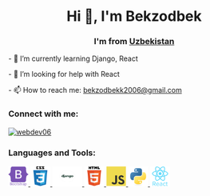  <h1 align="center">Hi 👋, I'm Bekzodbek</h1>
<h3 align="center">I'm from <a
        href="https://www.google.com/url?sa=t&source=web&rct=j&url=https://en.m.wikipedia.org/wiki/Uzbekistan&ved=2ahUKEwixyKi6nor4AhVHgosKHd6cBCkQFnoECA8QAQ&usg=AOvVaw3t3GDa5eCuBEE2trNATVb5">Uzbekistan</a>
</h3>
<p>- 🌱 I’m currently learning Django, React</p>
<p>- 🤔 I’m looking for help with React</p>
<p>- 📫 How to reach me: <a href="mailto:bekzodbekk2006@gmail.com">bekzodbekk2006@gmail.com</a></p>

<h3 align="left">Connect with me:</h3>
<p align="left">
    <a href="https://twitter.com/webdev06" target="blank"><img align="center"
            src="https://raw.githubusercontent.com/rahuldkjain/github-profile-readme-generator/master/src/images/icons/Social/twitter.svg"
            alt="webdev06" height="30" width="40" /></a>


</p>

<h3 align="left">Languages and Tools:</h3>
<p align="left"> <a href="https://getbootstrap.com" target="_blank" rel="noreferrer"> <img
            src="https://raw.githubusercontent.com/devicons/devicon/master/icons/bootstrap/bootstrap-plain-wordmark.svg"
            alt="bootstrap" width="40" height="40" /> </a> <a href="https://www.w3schools.com/css/" target="_blank"
        rel="noreferrer"> <img
            src="https://raw.githubusercontent.com/devicons/devicon/master/icons/css3/css3-original-wordmark.svg"
            alt="css3" width="40" height="40" /> </a> <a href="https://www.djangoproject.com/" target="_blank"
        rel="noreferrer"> <img
            src="https://github.com/Bekzodbek2006/Attorneyster/blob/main/static/imgs/contact/django-removebg-preview.png"
            alt="django" height="40" width="60" /> </a> <a href="https://www.w3.org/html/" target="_blank"
        rel="noreferrer"> <img
            src="https://raw.githubusercontent.com/devicons/devicon/master/icons/html5/html5-original-wordmark.svg"
            alt="html5" width="40" height="40" /> </a> <a href="https://developer.mozilla.org/en-US/docs/Web/JavaScript"
        target="_blank" rel="noreferrer"> <img
            src="https://raw.githubusercontent.com/devicons/devicon/master/icons/javascript/javascript-original.svg"
            alt="javascript" width="40" height="40" /> </a> <a href="https://www.python.org" target="_blank"
        rel="noreferrer"> <img
            src="https://raw.githubusercontent.com/devicons/devicon/master/icons/python/python-original.svg"
            alt="python" width="40" height="40" /> </a> <a href="https://reactjs.org/" target="_blank" rel="noreferrer">
        <img src="https://raw.githubusercontent.com/devicons/devicon/master/icons/react/react-original-wordmark.svg"
            alt="react" width="40" height="40" /> </a> </p>
